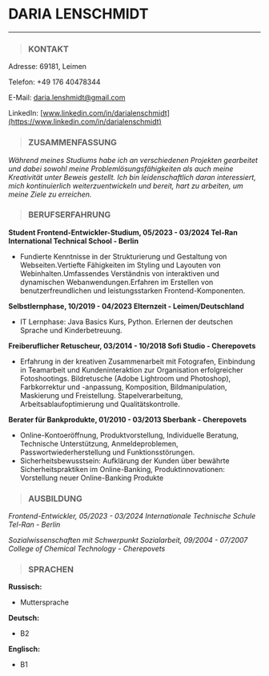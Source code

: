 # DARIA LENSCHMIDT

---

> ### KONTAKT

Adresse: 69181, Leimen

Telefon: +49 176 40478344

E-Mail: [daria.lenshmidt@gmail.com](mailto:daria.lenshmidt@gmail.com)

LinkedIn: [www.linkedin.com/in/darialenschmidt](https://www.linkedin.com/in/darialenschmidt)

> ### ZUSAMMENFASSUNG

_Während meines Studiums habe ich an verschiedenen Projekten gearbeitet und dabei sowohl meine Problemlösungsfähigkeiten als auch meine Kreativität unter Beweis gestellt. Ich bin leidenschaftlich daran interessiert, mich kontinuierlich weiterzuentwickeln und bereit, hart zu arbeiten, um meine Ziele zu erreichen._

> ### BERUFSERFAHRUNG

**Student Frontend-Entwickler-Studium, 05/2023 - 03/2024
Tel-Ran International Technical School - Berlin**

- Fundierte Kenntnisse in der Strukturierung und Gestaltung von Webseiten.Vertiefte Fähigkeiten im Styling und Layouten von Webinhalten.Umfassendes Verständnis von interaktiven und dynamischen Webanwendungen.Erfahren im Erstellen von benutzerfreundlichen und leistungsstarken Frontend-Komponenten.

**Selbstlernphase, 10/2019 - 04/2023 Elternzeit - Leimen/Deutschland**

- IT Lernphase: Java Basics Kurs, Python. Erlernen der deutschen Sprache und Kinderbetreuung.

**Freiberuflicher Retuscheur, 03/2014 - 10/2018 Sofi Studio - Cherepovets**

- Erfahrung in der kreativen Zusammenarbeit mit Fotografen, Einbindung in Teamarbeit und Kundeninteraktion zur Organisation erfolgreicher Fotoshootings. Bildretusche (Adobe Lightroom und Photoshop), Farbkorrektur und -anpassung, Komposition, Bildmanipulation, Maskierung und Freistellung. Stapelverarbeitung, Arbeitsablaufoptimierung und Qualitätskontrolle.

**Berater für Bankprodukte, 01/2010 - 03/2013 Sberbank - Cherepovets**

- Online-Kontoeröffnung, Produktvorstellung, Individuelle Beratung, Technische Unterstützung, Anmeldeproblemen, Passwortwiederherstellung und Funktionsstörungen.
- Sicherheitsbewusstsein: Aufklärung der Kunden über bewährte Sicherheitspraktiken im Online-Banking, Produktinnovationen: Vorstellung neuer Online-Banking Produkte

> ### AUSBILDUNG

_Frontend-Entwickler, 05/2023 - 03/2024
Internationale Technische Schule Tel-Ran - Berlin_

_Sozialwissenschaften mit Schwerpunkt Sozialarbeit, 09/2004 - 07/2007
College of Chemical Technology - Cherepovets_

> ### SPRACHEN

**Russisch:**

- Muttersprache

**Deutsch:**

- B2

**Englisch:**

- B1
